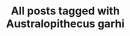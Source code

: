 ---
layout: tag
title: "All posts tagged with Australopithecus garhi"
permalink: /weblog/tags/australopithecus-garhi/
taxonomy: Australopithecus garhi
---